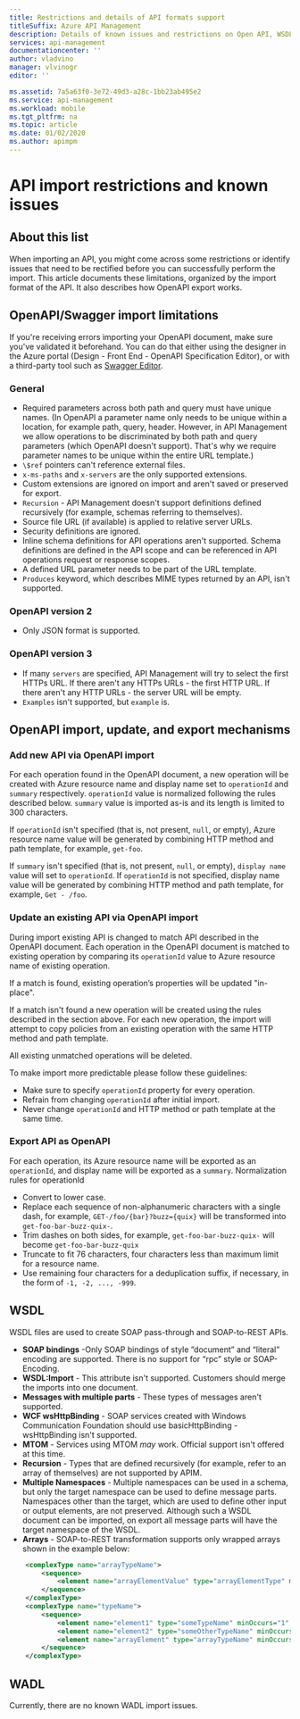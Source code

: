 ```yaml
---
title: Restrictions and details of API formats support
titleSuffix: Azure API Management
description: Details of known issues and restrictions on Open API, WSDL, and WADL formats support in Azure API Management.
services: api-management
documentationcenter: ''
author: vladvino
manager: vlvinogr
editor: ''

ms.assetid: 7a5a63f0-3e72-49d3-a28c-1bb23ab495e2
ms.service: api-management
ms.workload: mobile
ms.tgt_pltfrm: na
ms.topic: article
ms.date: 01/02/2020
ms.author: apimpm
---
```


# API import restrictions and known issues

## About this list

When importing an API, you might come across some restrictions or identify issues that need to be rectified before you can successfully perform the import. This article documents these limitations, organized by the import format of the API. It also describes how OpenAPI export works.

## <a name="open-api"> </a>OpenAPI/Swagger import limitations

If you're receiving errors importing your OpenAPI document, make sure you've validated it beforehand. You can do that either using the designer in the Azure portal (Design - Front End - OpenAPI Specification Editor), or with a third-party tool such as <a href="https://editor.swagger.io">Swagger Editor</a>.

### <a name="open-api-general"> </a>General

-   Required parameters across both path and query must have unique names. (In OpenAPI a parameter name only needs to be unique within a location, for example path, query, header. However, in API Management we allow operations to be discriminated by both path and query parameters (which OpenAPI doesn't support). That's why we require parameter names to be unique within the entire URL template.)
-   `\$ref` pointers can't reference external files.
-   `x-ms-paths` and `x-servers` are the only supported extensions.
-   Custom extensions are ignored on import and aren't saved or preserved for export.
-   `Recursion` - API Management doesn't support definitions defined recursively (for example, schemas referring to themselves).
-   Source file URL (if available) is applied to relative server URLs.
-   Security definitions are ignored.
-   Inline schema definitions for API operations aren't supported. Schema definitions are defined in the API scope and can be referenced in API operations request or response scopes.
-   A defined URL parameter needs to be part of the URL template.
-   `Produces` keyword, which describes MIME types returned by an API, isn't supported. 

### <a name="open-api-v2"> </a>OpenAPI version 2

-   Only JSON format is supported.

### <a name="open-api-v3"> </a>OpenAPI version 3

-   If many `servers` are specified, API Management will try to select the first HTTPs URL. If there aren't any HTTPs URLs - the first HTTP URL. If there aren't any HTTP URLs - the server URL will be empty.
-   `Examples` isn't supported, but `example` is.

## OpenAPI import, update, and export mechanisms

### Add new API via OpenAPI import

For each operation found in the OpenAPI document, a new operation will be created with Azure resource name and display name set to `operationId` and `summary` respectively. `operationId` value is normalized following the rules described below. `summary` value is imported as-is and its length is limited to 300 characters.

If `operationId` isn't specified (that is, not present, `null`, or empty), Azure resource name value will be generated by combining HTTP method and path template, for example, `get-foo`.

If `summary` isn't specified (that is, not present, `null`, or empty), `display name` value will set to `operationId`. If `operationId` is not specified, display name value will be generated by combining HTTP method and path template, for example, `Get - /foo`.

### Update an existing API via OpenAPI import

During import existing API is changed to match API described in the OpenAPI document. Each operation in the OpenAPI document is matched to existing operation by comparing its `operationId` value to Azure resource name of existing operation.

If a match is found, existing operation’s properties will be updated "in-place".

If a match isn't found a new operation will be created using the rules described in the section above. For each new operation, the import will attempt to copy policies from an existing operation with the same HTTP method and path template.

All existing unmatched operations will be deleted.

To make import more predictable please follow these guidelines:

- Make sure to specify `operationId` property for every operation.
- Refrain from changing `operationId` after initial import.
- Never change `operationId` and HTTP method or path template at the same time.

### Export API as OpenAPI

For each operation, its Azure resource name will be exported as an `operationId`, and display name will be exported as a `summary`.
Normalization rules for operationId

- Convert to lower case.
- Replace each sequence of non-alphanumeric characters with a single dash, for example, `GET-/foo/{bar}?buzz={quix}` will be transformed into `get-foo-bar-buzz-quix-`.
- Trim dashes on both sides, for example, `get-foo-bar-buzz-quix-` will become `get-foo-bar-buzz-quix`
- Truncate to fit 76 characters, four characters less than maximum limit for a resource name.
- Use remaining four characters for a deduplication suffix, if necessary, in the form of `-1, -2, ..., -999`.


## <a name="wsdl"> </a>WSDL

WSDL files are used to create SOAP pass-through and SOAP-to-REST APIs.

-   **SOAP bindings** -Only SOAP bindings of style ”document” and “literal” encoding are supported. There is no support for “rpc” style or SOAP-Encoding.
-   **WSDL:Import** - This attribute isn't supported. Customers should merge the imports into one document.
-   **Messages with multiple parts** - These types of messages aren't supported.
-   **WCF wsHttpBinding** - SOAP services created with Windows Communication Foundation should use basicHttpBinding - wsHttpBinding isn't supported.
-   **MTOM** - Services using MTOM <em>may</em> work. Official support isn't offered at this time.
-   **Recursion** - Types that are defined recursively (for example, refer to an array of themselves) are not supported by APIM.
-   **Multiple Namespaces** - Multiple namespaces can be used in a schema, but only the target namespace can be used to define message parts. Namespaces other than the target, which are used to define other input or output elements, are not preserved. Although such a WSDL document can be imported, on export all message parts will have the target namespace of the WSDL.
-   **Arrays** - SOAP-to-REST transformation supports only wrapped arrays shown in the example below:

```xml
    <complexType name="arrayTypeName">
        <sequence>
            <element name="arrayElementValue" type="arrayElementType" minOccurs="0" maxOccurs="unbounded"/>
        </sequence>
    </complexType>
    <complexType name="typeName">
        <sequence>
            <element name="element1" type="someTypeName" minOccurs="1" maxOccurs="1"/>
            <element name="element2" type="someOtherTypeName" minOccurs="0" maxOccurs="1" nillable="true"/>
            <element name="arrayElement" type="arrayTypeName" minOccurs="1" maxOccurs="1"/>
        </sequence>
    </complexType>
```

## <a name="wadl"> </a>WADL

Currently, there are no known WADL import issues.
